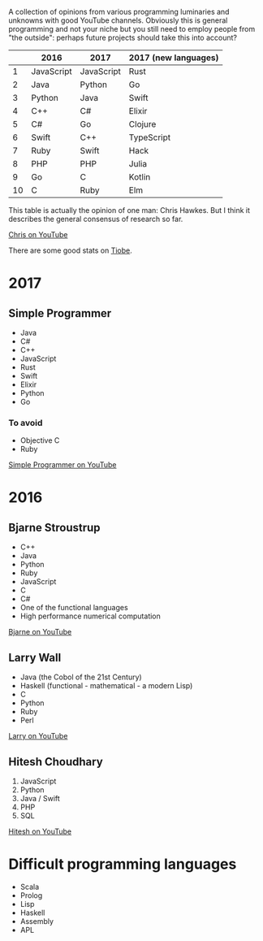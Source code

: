 A collection of opinions from various programming luminaries and unknowns with good YouTube channels. Obviously this is general programming and not your niche but you still need to employ people from "the outside": perhaps future projects should take this into account? 

|               | 2016          | 2017          | 2017 (new languages)	|
|---------------|---------------|---------------|-----------------------|
| 1             | JavaScript    | JavaScript    | Rust                  |
| 2             | Java          | Python        | Go                    |
| 3             | Python        | Java          | Swift                 |
| 4             | C++           | C#            | Elixir                |
| 5             | C#            | Go            | Clojure               |
| 6             | Swift         | C++           | TypeScript            |
| 7             | Ruby          | Swift         | Hack                  |
| 8             | PHP           | PHP           | Julia                 |
| 9             | Go            | C             | Kotlin                |
| 10            | C             | Ruby          | Elm                   |

This table is actually the opinion of one man: Chris Hawkes. But I think it
describes the general consensus of research so far.

[Chris on YouTube](https://www.youtube.com/watch?v=Z56GLRXxh88)

There are some good stats on [Tiobe](http://www.tiobe.com/tiobe-index/).

# 2017

## Simple Programmer

- Java
- C#
- C++
- JavaScript
- Rust
- Swift
- Elixir
- Python
- Go

### To avoid

- Objective C
- Ruby

[Simple Programmer on YouTube](https://www.youtube.com/watch?v=R4hNmWvFcxo)

# 2016

## Bjarne Stroustrup

- C++ 
- Java 
- Python 
- Ruby
- JavaScript
- C 
- C#
- One of the functional languages
- High performance numerical computation

[Bjarne on YouTube](https://www.youtube.com/watch?v=NvWTnIoQZj4)

## Larry Wall

- Java (the Cobol of the 21st Century)
- Haskell (functional - mathematical - a modern Lisp)
- C
- Python
- Ruby
- Perl

[Larry on YouTube](https://www.youtube.com/watch?v=LR8fQiskYII)

## Hitesh Choudhary

1. JavaScript
2. Python
3. Java / Swift
4. PHP
5. SQL

[Hitesh on YouTube](https://www.youtube.com/watch?v=bz1VbsukA9E)

# Difficult programming languages

- Scala
- Prolog
- Lisp
- Haskell
- Assembly
- APL
